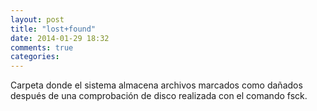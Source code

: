 ```yaml
---
layout: post
title: "lost+found"
date: 2014-01-29 18:32
comments: true
categories: 
---
```

Carpeta donde el sistema almacena archivos marcados como dañados después de una comprobación de disco realizada con el comando fsck. 

